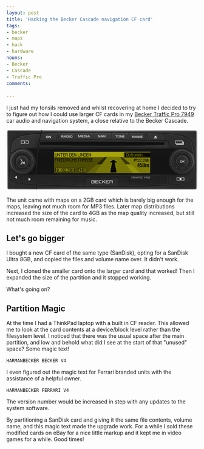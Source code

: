```yaml
---
layout: post
title: 'Hacking the Becker Cascade navigation CF card'
tags:
- becker
- maps
- hack
- hardware
nouns:
- Becker
- Cascade
- Traffic Pro
comments: 

---
```


I just had my tonsils removed and whilst recovering at home I decided to try to figure out how I could use larger CF cards in my [Becker Traffic Pro 7949](https://ifdesign.com/en/winner-ranking/project/becker-traffic-pro-7949/2069) car audio and navigation system, a close relative to the Becker Cascade. 

![PNG](/images/posts/becker-7949.png)

The unit came with maps on a 2GB card which is barely big enough for the maps, leaving not much room for MP3 files. Later map distributions increased the size of the card to 4GB as the map quality increased, but still not much room remaining for music.

## Let's go bigger

I bought a new CF card of the same type (SanDisk), opting for a SanDisk Ultra 8GB, and copied the files and volume name over. It didn't work.

Next, I cloned the smaller card onto the larger card and that worked! Then I expanded the size of the partition and it stopped working. 

What's going on?

## Partition Magic

At the time I had a ThinkPad laptop with a built in CF reader. This allowed me to look at the card contents at a device/block level rather than the filesystem level. I noticed that there was the usual space after the main partition, and low and behold what did I see at the start of that "unused" space? Some magic text!

    HARMANBECKER BECKER V4

I even figured out the magic text for Ferrari branded units with the assistance of a helpful owner. 

    HARMANBECKER FERRARI V4

The version number would be increased in step with any updates to the system software.

By partitioning a SanDisk card and giving it the same file contents, volume name, and this magic text made the upgrade work. For a while I sold these modified cards on eBay for a nice little markup and it kept me in video games for a while. Good times!